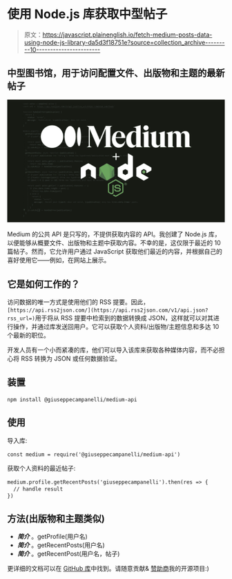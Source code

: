 # 使用 Node.js 库获取中型帖子

> 原文：<https://javascript.plainenglish.io/fetch-medium-posts-data-using-node-js-library-da5d3f18751e?source=collection_archive---------10----------------------->

## 中型图书馆，用于访问配置文件、出版物和主题的最新帖子

![](img/14a9f8fe5b0929b43b5c1fd1ea3c704d.png)

Medium 的公共 API 是只写的，不提供获取内容的 API。我创建了 Node.js 库，以便能够从概要文件、出版物和主题中获取内容。不幸的是，这仅限于最近的 10 篇帖子。然而，它允许用户通过 JavaScript 获取他们最近的内容，并根据自己的喜好使用它——例如，在网站上展示。

## 它是如何工作的？

访问数据的唯一方式是使用他们的 RSS 提要。因此，`[https://api.rss2json.com/](https://api.rss2json.com/v1/api.json?rss_url=)`用于将从 RSS 提要中检索到的数据转换成 JSON，这样就可以对其进行操作，并通过库发送回用户。它可以获取个人资料/出版物/主题信息和多达 10 个最新的职位。

开发人员有一个小而紧凑的库，他们可以导入该库来获取各种媒体内容，而不必担心将 RSS 转换为 JSON 或任何数据验证。

## 装置

```
npm install @giuseppecampanelli/medium-api
```

## 使用

导入库:

```
const medium = require('@giuseppecampanelli/medium-api')
```

获取个人资料的最近帖子:

```
medium.profile.getRecentPosts('giuseppecampanelli').then(res => {
  // handle result
})
```

## 方法(出版物和主题类似)

*   ***简介*** 。getProfile(用户名)
*   ***简介*** 。getRecentPosts(用户名)
*   ***简介*** 。getRecentPost(用户名，帖子)

更详细的文档可以在 [GitHub 库](https://github.com/giuseppecampanelli/medium-api)中找到。请随意贡献& [赞助商](https://github.com/sponsors/giuseppecampanelli)我的开源项目:)
